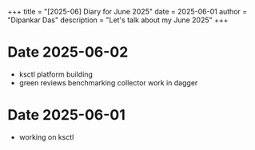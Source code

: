 +++
title = "[2025-06] Diary for June 2025"
date = 2025-06-01
author = "Dipankar Das"
description = "Let's talk about my June 2025"
+++

# Date 2025-06-02
* ksctl platform building
* green reviews benchmarking collector work in dagger

# Date 2025-06-01
* working on ksctl

